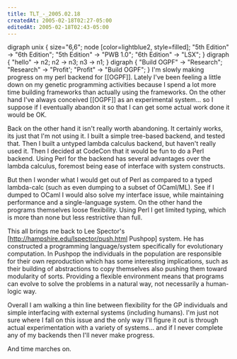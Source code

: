 ```yaml
---
title: TLT_-_2005.02.18
createdAt: 2005-02-18T02:27-05:00
editedAt: 2005-02-18T02:43-05:00
---
```


<graph>
digraph unix {
	size="6,6";
	node [color=lightblue2, style=filled];
	"5th Edition" -> "6th Edition";
	"5th Edition" -> "PWB 1.0";
	"6th Edition" -> "LSX";
}
</graph>
<graph>
  digraph {
    "hello" -> n2;
    n2 -> n3;
    n3 -> n1;
  }
</graph>
<graph>
  digraph {
    "Build OGPF" -> "Research";
    "Research" -> "Profit';
    "Profit" -> "Build OGPF";
  }
</graph>
I'm slowly making progress on my perl backend for [[OGPF]]. Lately I've been feeling a little down on my genetic programming activities because I spend a lot more time building frameworks than actually using the frameworks. On the other hand I've always conceived [[OGPF]] as an experimental system... so I suppose if I eventually abandon it so that I can get some actual work done it would be OK.

Back on the other hand it isn't really worth abandoning. It certainly works, its just that I'm not using it. I built a simple tree-based backend, and tested that. Then I built a untyped lambda calculus backend, but haven't really used it. Then I decided at CodeCon that it would be fun to do a Perl backend. Using Perl for the backend has several advantages over the lambda calculus, foremost being ease of interface with system constructs.

But then I wonder what I would get out of Perl as compared to a typed lambda-calc (such as even dumping to a subset of OCaml/ML). See if I dumped to OCaml I would also solve my interface issue, while maintaining performance and a single-language system. On the other hand the programs themselves loose flexibility. Using Perl I get limited typing, which is more than none but less restrictive than full.

This all brings me back to Lee Spector's [http://hampshire.edu/lspector/push.html Pushpop] system. He has constructed a programming language/system specifically for evolutionary computation. In Pushpop the individuals in the population are responsible for their own reproduction which has some interesting implications, such as their building of abstractions to copy themselves also pushing them toward modularity of sorts. Providing a flexible environment means that programs can evolve to solve the problems in a natural way, not necessarily a human-logic way.

Overall I am walking a thin line between flexibility for the GP individuals and simple interfacing with external systems (including humans). I'm just not sure where I fall on this issue and the only way I'll figure it out is through actual experimentation with a variety of systems... and if I never complete any of my backends then I'll never make progress.

And time marches on.

